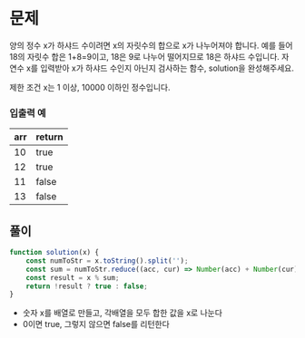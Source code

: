 # 문제

양의 정수 x가 하샤드 수이려면 x의 자릿수의 합으로 x가 나누어져야 합니다. 예를 들어 18의 자릿수 합은 1+8=9이고, 18은 9로 나누어 떨어지므로 18은 하샤드 수입니다. 자연수 x를 입력받아 x가 하샤드 수인지 아닌지 검사하는 함수, solution을 완성해주세요.

제한 조건
x는 1 이상, 10000 이하인 정수입니다.

### 입출력 예
|arr|return|
|----|----|
|10|true|
|12|true|
|11|false|
|13|false|

## 풀이

```javascript
function solution(x) {
    const numToStr = x.toString().split('');
    const sum = numToStr.reduce((acc, cur) => Number(acc) + Number(cur), 0);
    const result = x % sum;
    return !result ? true : false;
}
```

- 숫자 x를 배열로 만들고, 각배열을 모두 합한 값을 x로 나눈다
- 0이면 true, 그렇지 않으면 false를 리턴한다
